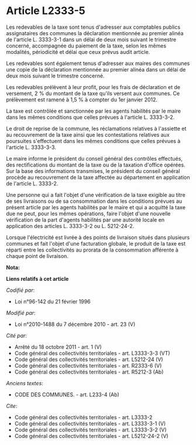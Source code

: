 # Article L2333-5

Les redevables de la taxe sont tenus d'adresser aux comptables publics assignataires des communes la déclaration mentionnée
au premier alinéa de l'article L. 3333-3-1 dans un délai de deux mois suivant le trimestre concerné, accompagnée du paiement
de la taxe, selon les mêmes modalités, périodicité et délai que ceux prévus audit article. 

Les redevables sont également tenus d'adresser aux maires des communes une copie de la déclaration mentionnée au premier
alinéa dans un délai de deux mois suivant le trimestre concerné. 

Les redevables prélèvent à leur profit, pour les frais de déclaration et de versement, 2 % du montant de la taxe qu'ils
versent aux communes. Ce prélèvement est ramené à 1,5 % à compter du 1er janvier 2012. 

La taxe est contrôlée et sanctionnée par les agents habilités par le maire dans les mêmes conditions que celles prévues à
l'article L. 3333-3-2. 

Le droit de reprise de la commune, les réclamations relatives à l'assiette et au recouvrement de la taxe ainsi que les
contestations relatives aux poursuites s'effectuent dans les mêmes conditions que celles prévues à l'article L. 3333-3-3. 

Le maire informe le président du conseil général des contrôles effectués, des rectifications du montant de la taxe ou de la
taxation d'office opérées. Sur la base des informations transmises, le président du conseil général procède au recouvrement
de la taxe affectée au département en application de l'article L. 3333-2. 

Une personne qui a fait l'objet d'une vérification de la taxe exigible au titre de ses livraisons ou de sa consommation dans
les conditions prévues au présent article par les agents habilités par le maire et qui a acquitté la taxe due ne peut, pour
les mêmes opérations, faire l'objet d'une nouvelle vérification de la part d'agents habilités par une autorité locale en
application des articles L. 3333-3-2 ou L. 5212-24-2.

Lorsque l'électricité est livrée à des points de livraison situés dans plusieurs communes et fait l'objet d'une facturation
globale, le produit de la taxe est réparti entre les collectivités au prorata de la consommation afférente à chaque point de
livraison.

**Nota:**



**Liens relatifs à cet article**

_Codifié par_:

  - Loi n°96-142 du 21 février 1996

_Modifié par_:

  - Loi n°2010-1488 du 7 décembre 2010 - art. 23 (V)

_Cité par_:

  - Arrêté du 18 octobre 2011 - art. 1 (V)
  - Code général des collectivités territoriales - art. L3333-3-3 (VT)
  - Code général des collectivités territoriales - art. L5212-24 (V)
  - Code général des collectivités territoriales - art. R2333-6 (V)
  - Code général des collectivités territoriales - art. R5212-3 (Ab)

_Anciens textes_:

  - CODE DES COMMUNES. - art. L233-4 (Ab)

_Cite_:

  - Code général des collectivités territoriales - art. L3333-2
  - Code général des collectivités territoriales - art. L3333-3-1 (V)
  - Code général des collectivités territoriales - art. L3333-3-2 (V)
  - Code général des collectivités territoriales - art. L5212-24-2 (V)
